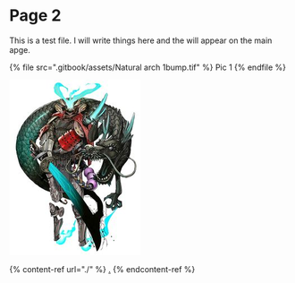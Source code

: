 # Page 2

This is a test file. I will write things here and the will appear on the main apge.

{% file src=".gitbook/assets/Natural arch 1bump.tif" %}
Pic 1
{% endfile %}

![](<.gitbook/assets/reference for spirit.jpg>)



{% content-ref url="./" %}
[.](./)
{% endcontent-ref %}
